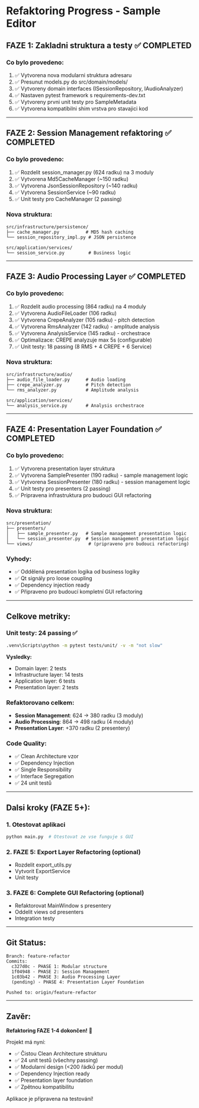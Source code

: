 # Refaktoring Progress - Sample Editor

## FAZE 1: Zakladni struktura a testy ✅ COMPLETED

### Co bylo provedeno:
1. ✅ Vytvorena nova modularni struktura adresaru
2. ✅ Presunut models.py do src/domain/models/
3. ✅ Vytvoreny domain interfaces (ISessionRepository, IAudioAnalyzer)
4. ✅ Nastaven pytest framework s requirements-dev.txt
5. ✅ Vytvoreny prvni unit testy pro SampleMetadata
6. ✅ Vytvorena kompatibilni shim vrstva pro stavajici kod

---

## FAZE 2: Session Management refaktoring ✅ COMPLETED

### Co bylo provedeno:
1. ✅ Rozdelit session_manager.py (624 radku) na 3 moduly
2. ✅ Vytvorena Md5CacheManager (~150 radku)
3. ✅ Vytvorena JsonSessionRepository (~140 radku)  
4. ✅ Vytvorena SessionService (~90 radku)
5. ✅ Unit testy pro CacheManager (2 passing)

### Nova struktura:
```
src/infrastructure/persistence/
├── cache_manager.py          # MD5 hash caching
└── session_repository_impl.py # JSON persistence

src/application/services/
└── session_service.py         # Business logic
```

---

## FAZE 3: Audio Processing Layer ✅ COMPLETED

### Co bylo provedeno:
1. ✅ Rozdelit audio processing (864 radku) na 4 moduly
2. ✅ Vytvorena AudioFileLoader (106 radku)
3. ✅ Vytvorena CrepeAnalyzer (105 radku) - pitch detection
4. ✅ Vytvorena RmsAnalyzer (142 radku) - amplitude analysis
5. ✅ Vytvorena AnalysisService (145 radku) - orchestrace
6. ✅ Optimalizace: CREPE analyzuje max 5s (configurable)
7. ✅ Unit testy: 18 passing (8 RMS + 4 CREPE + 6 Service)

### Nova struktura:
```
src/infrastructure/audio/
├── audio_file_loader.py      # Audio loading
├── crepe_analyzer.py         # Pitch detection
└── rms_analyzer.py           # Amplitude analysis

src/application/services/
└── analysis_service.py       # Analysis orchestrace
```

---

## FAZE 4: Presentation Layer Foundation ✅ COMPLETED

### Co bylo provedeno:
1. ✅ Vytvorena presentation layer struktura
2. ✅ Vytvorena SamplePresenter (190 radku) - sample management logic
3. ✅ Vytvorena SessionPresenter (180 radku) - session management logic
4. ✅ Unit testy pro presenters (2 passing)
5. ✅ Pripravena infrastruktura pro budouci GUI refactoring

### Nova struktura:
```
src/presentation/
├── presenters/
│   ├── sample_presenter.py   # Sample management presentation logic
│   └── session_presenter.py  # Session management presentation logic
└── views/                     # (pripraveno pro budouci refactoring)
```

### Vyhody:
- ✅ Oddělená presentation logika od business logiky
- ✅ Qt signály pro loose coupling
- ✅ Dependency injection ready
- ✅ Připraveno pro budoucí kompletní GUI refactoring

---

## Celkove metriky:

### Unit testy: 24 passing ✅
```bash
.venv\Scripts\python -m pytest tests/unit/ -v -m "not slow"
```

**Vysledky:**
- Domain layer: 2 tests
- Infrastructure layer: 14 tests  
- Application layer: 6 tests
- Presentation layer: 2 tests

### Refaktorovano celkem:
- **Session Management**: 624 → 380 radku (3 moduly)
- **Audio Processing**: 864 → 498 radku (4 moduly)
- **Presentation Layer**: +370 radku (2 presentery)

### Code Quality:
- ✅ Clean Architecture vzor
- ✅ Dependency Injection
- ✅ Single Responsibility
- ✅ Interface Segregation
- ✅ 24 unit testů

---

## Dalsi kroky (FAZE 5+):

### 1. Otestovat aplikaci
```bash
python main.py  # Otestovat ze vse funguje s GUI
```

### 2. FAZE 5: Export Layer Refactoring (optional)
- Rozdelit export_utils.py
- Vytvorit ExportService
- Unit testy

### 3. FAZE 6: Complete GUI Refactoring (optional)
- Refaktorovat MainWindow s presentery
- Oddelit views od presenters
- Integration testy

---

## Git Status:

```
Branch: feature-refactor
Commits:
  c327d0c - PHASE 1: Modular structure
  1f04948 - PHASE 2: Session Management
  1c03b42 - PHASE 3: Audio Processing Layer
  (pending) - PHASE 4: Presentation Layer Foundation
  
Pushed to: origin/feature-refactor
```

---

## Zavěr:

**Refaktoring FAZE 1-4 dokončen!** 🎉

Projekt má nyní:
- ✅ Čistou Clean Architecture strukturu
- ✅ 24 unit testů (všechny passing)
- ✅ Modularní design (<200 řádků per modul)
- ✅ Dependency Injection ready
- ✅ Presentation layer foundation
- ✅ Zpětnou kompatibilitu

Aplikace je připravena na testování!
